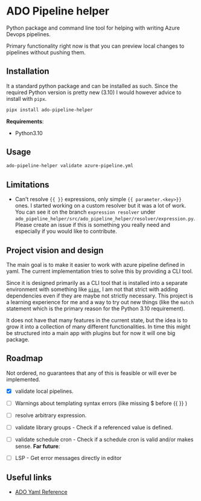 # ADO Pipeline helper 

Python package and command line tool for helping with writing Azure Devops pipelines.

Primary functionality right now is that you can preview local changes to pipelines without pushing them.

## Installation

It a standard python package and can be installed as such. 
Since the required Python version is pretty new (3.10) I would however advice to install with `pipx`.

```bash
pipx install ado-pipeline-helper
```

**Requirements**:

- Python3.10

## Usage

```bash
ado-pipeline-helper validate azure-pipeline.yml
```

## Limitations

- Can't resolve `{{ }}` expressions, only simple `{{ parameter.<key>}}` ones.
I started working on a custom resolver but it was a lot of work. You can see it on the branch `expression resolver` under
`ado_pipeline_helper/src/ado_pipeline_helper/resolver/expression.py`.
Please create an issue if this is something you really need and especially if you would like to contribute.

## Project vision and design

The main goal is to make it easier to work with azure pipeline defined in yaml.
The current implementation tries to solve this by providing a CLI tool.

Since it is designed primarily as a CLI tool that is installed into a separate environment with something like [`pipx`](https://pypa.github.io/pipx/),
I am not that strict with adding dependencies even if they are maybe not strictly necessary.
This project is a learning experience for me and a way to try out new things (like the `match` statement which is the 
primary reason for the Python 3.10 requirement).

It does not have that many features in the current state, but the idea is to grow it into a collection of many different
functionalities. In time this might be structured into a main app with plugins but for now it will one big package.

## Roadmap

Not ordered, no guarantees that any of this is feasible or will ever be implemented.

- [x] validate local pipelines.
- [ ] Warnings about templating syntax errors (like missing $ before {{ }} )
- [ ] resolve arbitrary expression.
- [ ] validate library groups - Check if a referenced value is defined.
- [ ] validate schedule cron - Check if a schedule cron is valid and/or makes sense.
**Far future**:
- [ ] LSP - Get error messages directly in editor


## Useful links

- [ADO Yaml Reference](https://learn.microsoft.com/en-us/azure/devops/pipelines/yaml-schema/?view=azure-pipelines)


